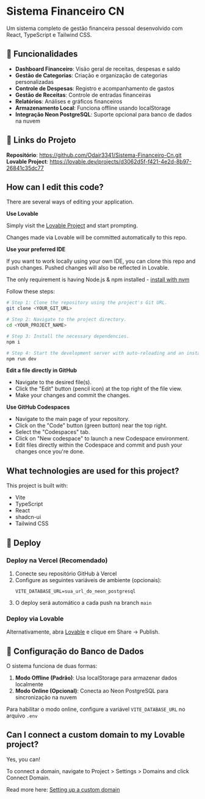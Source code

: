 # Sistema Financeiro CN

Um sistema completo de gestão financeira pessoal desenvolvido com React, TypeScript e Tailwind CSS.

## 🚀 Funcionalidades

- **Dashboard Financeiro**: Visão geral de receitas, despesas e saldo
- **Gestão de Categorias**: Criação e organização de categorias personalizadas
- **Controle de Despesas**: Registro e acompanhamento de gastos
- **Gestão de Receitas**: Controle de entradas financeiras
- **Relatórios**: Análises e gráficos financeiros
- **Armazenamento Local**: Funciona offline usando localStorage
- **Integração Neon PostgreSQL**: Suporte opcional para banco de dados na nuvem

## 🔗 Links do Projeto

**Repositório**: https://github.com/Odair3341/Sistema-Financeiro-Cn.git
**Lovable Project**: https://lovable.dev/projects/d3062d5f-f421-4e2d-8b97-26841c35dc77

## How can I edit this code?

There are several ways of editing your application.

**Use Lovable**

Simply visit the [Lovable Project](https://lovable.dev/projects/d3062d5f-f421-4e2d-8b97-26841c35dc77) and start prompting.

Changes made via Lovable will be committed automatically to this repo.

**Use your preferred IDE**

If you want to work locally using your own IDE, you can clone this repo and push changes. Pushed changes will also be reflected in Lovable.

The only requirement is having Node.js & npm installed - [install with nvm](https://github.com/nvm-sh/nvm#installing-and-updating)

Follow these steps:

```sh
# Step 1: Clone the repository using the project's Git URL.
git clone <YOUR_GIT_URL>

# Step 2: Navigate to the project directory.
cd <YOUR_PROJECT_NAME>

# Step 3: Install the necessary dependencies.
npm i

# Step 4: Start the development server with auto-reloading and an instant preview.
npm run dev
```

**Edit a file directly in GitHub**

- Navigate to the desired file(s).
- Click the "Edit" button (pencil icon) at the top right of the file view.
- Make your changes and commit the changes.

**Use GitHub Codespaces**

- Navigate to the main page of your repository.
- Click on the "Code" button (green button) near the top right.
- Select the "Codespaces" tab.
- Click on "New codespace" to launch a new Codespace environment.
- Edit files directly within the Codespace and commit and push your changes once you're done.

## What technologies are used for this project?

This project is built with:

- Vite
- TypeScript
- React
- shadcn-ui
- Tailwind CSS

## 🚀 Deploy

### Deploy na Vercel (Recomendado)

1. Conecte seu repositório GitHub à Vercel
2. Configure as seguintes variáveis de ambiente (opcionais):
   ```
   VITE_DATABASE_URL=sua_url_do_neon_postgresql
   ```
3. O deploy será automático a cada push na branch `main`

### Deploy via Lovable

Alternativamente, abra [Lovable](https://lovable.dev/projects/d3062d5f-f421-4e2d-8b97-26841c35dc77) e clique em Share -> Publish.

## 💾 Configuração do Banco de Dados

O sistema funciona de duas formas:

1. **Modo Offline (Padrão)**: Usa localStorage para armazenar dados localmente
2. **Modo Online (Opcional)**: Conecta ao Neon PostgreSQL para sincronização na nuvem

Para habilitar o modo online, configure a variável `VITE_DATABASE_URL` no arquivo `.env`

## Can I connect a custom domain to my Lovable project?

Yes, you can!

To connect a domain, navigate to Project > Settings > Domains and click Connect Domain.

Read more here: [Setting up a custom domain](https://docs.lovable.dev/tips-tricks/custom-domain#step-by-step-guide)
